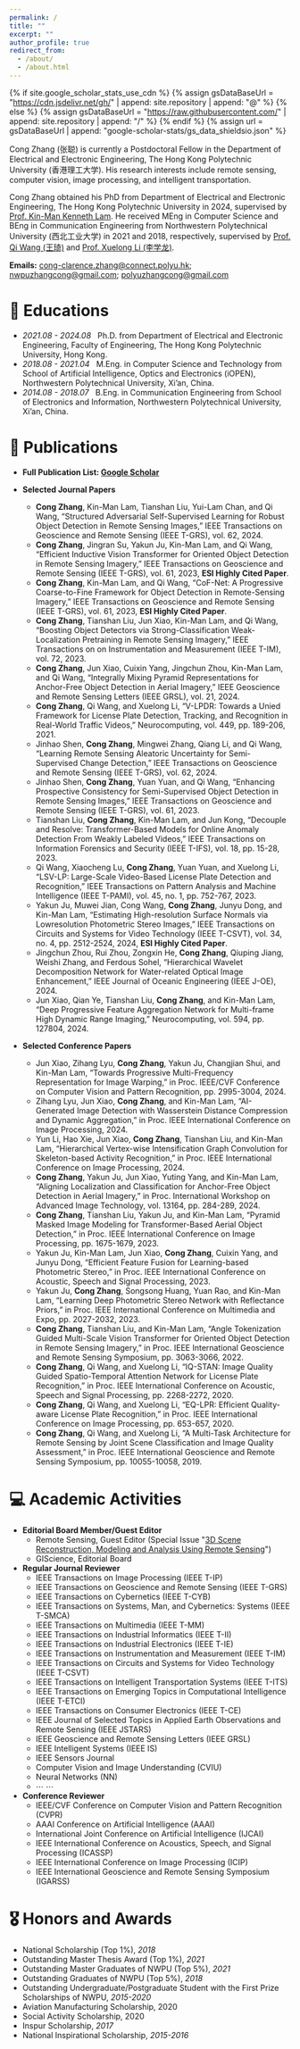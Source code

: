 ```yaml
---
permalink: /
title: ""
excerpt: ""
author_profile: true
redirect_from: 
  - /about/
  - /about.html
---
```


{% if site.google_scholar_stats_use_cdn %}
{% assign gsDataBaseUrl = "https://cdn.jsdelivr.net/gh/" | append: site.repository | append: "@" %}
{% else %}
{% assign gsDataBaseUrl = "https://raw.githubusercontent.com/" | append: site.repository | append: "/" %}
{% endif %}
{% assign url = gsDataBaseUrl | append: "google-scholar-stats/gs_data_shieldsio.json" %}

<span class='anchor' id='AboutMe'></span>

Cong Zhang (张聪) is currently a Postdoctoral Fellow in the Department of Electrical and Electronic Engineering, The Hong Kong Polytechnic University (香港理工大学). His research interests include remote sensing, computer vision, image processing, and intelligent transportation.

Cong Zhang obtained his PhD from Department of Electrical and Electronic Engineering, The Hong Kong Polytechnic University in 2024, supervised by [Prof. Kin-Man Kenneth Lam](https://scholar.google.com.hk/citations?user=6yK7bewAAAAJ). He received MEng in Computer Science and BEng in Communication Engineering from Northwestern Polytechnical University (西北工业大学) in 2021 and 2018, respectively, supervised by [Prof. Qi Wang (王琦)](https://crabwq.github.io/) and [Prof. Xuelong Li (李学龙)](https://iopen.nwpu.edu.cn/info/1015/1172.htm).

**Emails:** cong-clarence.zhang@connect.polyu.hk; nwpuzhangcong@gmail.com; polyuzhangcong@gmail.com

<!--
<span class='anchor' id='News'></span>
# 🔥 News
- *2022.02*: &nbsp;🎉🎉 Lorem ipsum dolor sit amet, consectetur adipiscing elit. Vivamus ornare aliquet ipsum, ac tempus justo dapibus sit amet.
-->

<span class='anchor' id='Educations'></span>
# 📖 Educations
- *2021.08 - 2024.08* &nbsp; Ph.D. from Department of Electrical and Electronic Engineering, Faculty of Engineering, The Hong Kong Polytechnic University, Hong Kong. 
- *2018.08 - 2021.04* &nbsp; M.Eng. in Computer Science and Technology from School of Artificial Intelligence, Optics and Electronics (iOPEN), Northwestern Polytechnical University, Xi’an, China.
- *2014.08 - 2018.07* &nbsp; B.Eng. in Communication Engineering from School of Electronics and Information, Northwestern Polytechnical University, Xi’an, China.

<span class='anchor' id='Publications'></span>
# 📝 Publications 
- **Full Publication List: [Google Scholar](https://scholar.google.com.hk/citations?user=hHUH1VAAAAAJ)**
- **Selected Journal Papers**
  + **Cong Zhang**, Kin-Man Lam, Tianshan Liu, Yui-Lam Chan, and Qi Wang, “Structured Adversarial Self-Supervised Learning for Robust Object Detection in Remote Sensing Images,” IEEE Transactions on Geoscience and Remote Sensing (IEEE T-GRS), vol. 62, 2024.
  + **Cong Zhang**, Jingran Su, Yakun Ju, Kin-Man Lam, and Qi Wang, “Efficient Inductive Vision Transformer for Oriented Object Detection in Remote Sensing Imagery,” IEEE Transactions on Geoscience and Remote Sensing (IEEE T-GRS), vol. 61, 2023, **ESI Highly Cited Paper**.
  + **Cong Zhang**, Kin-Man Lam, and Qi Wang, “CoF-Net: A Progressive Coarse-to-Fine Framework for Object Detection in Remote-Sensing Imagery,” IEEE Transactions on Geoscience and Remote Sensing (IEEE T-GRS), vol. 61, 2023, **ESI Highly Cited Paper**.
  + **Cong Zhang**, Tianshan Liu, Jun Xiao, Kin-Man Lam, and Qi Wang, “Boosting Object Detectors via Strong-Classification Weak-Localization Pretraining in Remote Sensing Imagery,” IEEE Transactions on on Instrumentation and Measurement (IEEE T-IM), vol. 72, 2023.
  + **Cong Zhang**, Jun Xiao, Cuixin Yang, Jingchun Zhou, Kin-Man Lam, and Qi Wang, “Integrally Mixing Pyramid Representations for Anchor-Free Object Detection in Aerial Imagery,” IEEE Geoscience and Remote Sensing Letters (IEEE GRSL), vol. 21, 2024.
  + **Cong Zhang**, Qi Wang, and Xuelong Li, “V-LPDR: Towards a Unied Framework for License Plate Detection, Tracking, and Recognition in Real-World Traffic Videos,” Neurocomputing, vol. 449, pp. 189-206, 2021.
  + Jinhao Shen, **Cong Zhang**, Mingwei Zhang, Qiang Li, and Qi Wang, “Learning Remote Sensing Aleatoric Uncertainty for Semi-Supervised Change Detection,” IEEE Transactions on Geoscience and Remote Sensing (IEEE T-GRS), vol. 62, 2024.
  + Jinhao Shen, **Cong Zhang**, Yuan Yuan, and Qi Wang, “Enhancing Prospective Consistency for Semi-Supervised Object Detection in Remote Sensing Images,” IEEE Transactions on Geoscience and Remote Sensing (IEEE T-GRS), vol. 61, 2023.
  + Tianshan Liu, **Cong Zhang**, Kin-Man Lam, and Jun Kong, “Decouple and Resolve: Transformer-Based Models for Online Anomaly Detection From Weakly Labeled Videos,” IEEE Transactions on Information Forensics and Security (IEEE T-IFS), vol. 18, pp. 15-28, 2023.
  + Qi Wang, Xiaocheng Lu, **Cong Zhang**, Yuan Yuan, and Xuelong Li, “LSV-LP: Large-Scale Video-Based License Plate Detection and Recognition,” IEEE Transactions on Pattern Analysis and Machine Intelligence (IEEE T-PAMI), vol. 45, no. 1, pp. 752-767, 2023.
  + Yakun Ju, Muwei Jian, Cong Wang, **Cong Zhang**, Junyu Dong, and Kin-Man Lam, “Estimating High-resolution Surface Normals via Lowresolution Photometric Stereo Images,” IEEE Transactions on Circuits and Systems for Video Technology (IEEE T-CSVT), vol. 34, no. 4, pp. 2512-2524, 2024, **ESI Highly Cited Paper**.
  + Jingchun Zhou, Rui Zhou, Zongxin He, **Cong Zhang**, Qiuping Jiang, Weishi Zhang, and Ferdous Sohel, “Hierarchical Wavelet Decomposition Network for Water-related Optical Image Enhancement,” IEEE Journal of Oceanic Engineering (IEEE J-OE), 2024.
  + Jun Xiao, Qian Ye, Tianshan Liu, **Cong Zhang**, and Kin-Man Lam, “Deep Progressive Feature Aggregation Network for Multi-frame High Dynamic Range Imaging,” Neurocomputing, vol. 594, pp. 127804, 2024.
    
- **Selected Conference Papers**
  + Jun Xiao, Zihang Lyu, **Cong Zhang**, Yakun Ju, Changjian Shui, and Kin-Man Lam, “Towards Progressive Multi-Frequency Representation for Image Warping,” in Proc. IEEE/CVF Conference on Computer Vision and Pattern Recognition, pp. 2995-3004, 2024.
  + Zihang Lyu, Jun Xiao, **Cong Zhang**, and Kin-Man Lam, “AI-Generated Image Detection with Wasserstein Distance Compression and Dynamic Aggregation,” in Proc. IEEE International Conference on Image Processing, 2024.
  + Yun Li, Hao Xie, Jun Xiao, **Cong Zhang**, Tianshan Liu, and Kin-Man Lam, “Hierarchical Vertex-wise Intensification Graph Convolution for Skeleton-based Activity Recognition,” in Proc. IEEE International Conference on Image Processing, 2024.
  + **Cong Zhang**, Yakun Ju, Jun Xiao, Yuting Yang, and Kin-Man Lam, “Aligning Localization and Classification for Anchor-Free Object Detection in Aerial Imagery,” in Proc. International Workshop on Advanced Image Technology, vol. 13164, pp. 284-289, 2024.
  + **Cong Zhang**, Tianshan Liu, Yakun Ju, and Kin-Man Lam, “Pyramid Masked Image Modeling for Transformer-Based Aerial Object Detection,” in Proc. IEEE International Conference on Image Processing, pp. 1675-1679, 2023.
  + Yakun Ju, Kin-Man Lam, Jun Xiao, **Cong Zhang**, Cuixin Yang, and Junyu Dong, “Efficient Feature Fusion for Learning-based Photometric Stereo,” in Proc. IEEE International Conference on Acoustic, Speech and Signal Processing, 2023.
  + Yakun Ju, **Cong Zhang**, Songsong Huang, Yuan Rao, and Kin-Man Lam, “Learning Deep Photometric Stereo Network with Reflectance Priors,” in Proc. IEEE International Conference on Multimedia and Expo, pp. 2027-2032, 2023.
  + **Cong Zhang**, Tianshan Liu, and Kin-Man Lam, “Angle Tokenization Guided Multi-Scale Vision Transformer for Oriented Object Detection in Remote Sensing Imagery,” in Proc. IEEE International Geoscience and Remote Sensing Symposium, pp. 3063-3066, 2022.
  + **Cong Zhang**, Qi Wang, and Xuelong Li, “IQ-STAN: Image Quality Guided Spatio-Temporal Attention Network for License Plate Recognition,” in Proc. IEEE International Conference on Acoustic, Speech and Signal Processing, pp. 2268-2272, 2020.
  + **Cong Zhang**, Qi Wang, and Xuelong Li, “EQ-LPR: Efficient Quality-aware License Plate Recognition,” in Proc. IEEE International Conference on Image Processing, pp. 653-657, 2020.
  + **Cong Zhang**, Qi Wang, and Xuelong Li, “A Multi-Task Architecture for Remote Sensing by Joint Scene Classification and Image Quality Assessment,” in Proc. IEEE International Geoscience and Remote Sensing Symposium, pp. 10055-10058, 2019.

<!--
<span class='anchor' id='InvitedTalks'></span>
# 💬 Invited Talks
- *2021.06*, Lorem ipsum dolor sit amet, consectetur adipiscing elit. Vivamus ornare aliquet ipsum, ac tempus justo dapibus sit amet. 
- *2021.03*, Lorem ipsum dolor sit amet, consectetur adipiscing elit. Vivamus ornare aliquet ipsum, ac tempus justo dapibus sit amet.  \| [\[video\]](https://github.com/)
-->

<span class='anchor' id='AcademicActivities'></span>
# 💻 Academic Activities
- **Editorial Board Member/Guest Editor**
  + Remote Sensing, Guest Editor (Special Issue "[3D Scene Reconstruction, Modeling and Analysis Using Remote Sensing](https://www.mdpi.com/journal/remotesensing/special_issues/407RO3SU16)")
  + GIScience, Editorial Board
- **Regular Journal Reviewer**
  + IEEE Transactions on Image Processing (IEEE T-IP)
  + IEEE Transactions on Geoscience and Remote Sensing (IEEE T-GRS)
  + IEEE Transactions on Cybernetics (IEEE T-CYB)
  + IEEE Transactions on Systems, Man, and Cybernetics: Systems (IEEE T-SMCA)
  + IEEE Transactions on Multimedia (IEEE T-MM)
  + IEEE Transactions on Industrial Informatics (IEEE T-II)
  + IEEE Transactions on Industrial Electronics (IEEE T-IE)
  + IEEE Transactions on  Instrumentation and Measurement (IEEE T-IM)
  + IEEE Transactions on Circuits and Systems for Video Technology (IEEE T-CSVT)
  + IEEE Transactions on Intelligent Transportation Systems (IEEE T-ITS)
  + IEEE Transactions on Emerging Topics in Computational Intelligence (IEEE T-ETCI)
  + IEEE Transactions on Consumer Electronics (IEEE T-CE)
  + IEEE Journal of Selected Topics in Applied Earth Observations and Remote Sensing (IEEE JSTARS)
  + IEEE Geoscience and Remote Sensing Letters (IEEE GRSL)
  + IEEE Intelligent Systems (IEEE IS)
  + IEEE Sensors Journal
  + Computer Vision and Image Understanding (CVIU)
  + Neural Networks (NN)
  + $\cdots$ $\cdots$
- **Conference Reviewer**
  + IEEE/CVF Conference on Computer Vision and Pattern Recognition (CVPR)
  + AAAI Conference on Artificial Intelligence (AAAI)
  + International Joint Conference on Artificial Intelligence (IJCAI)
  + IEEE International Conference on Acoustics, Speech, and Signal Processing (ICASSP)
  + IEEE International Conference on Image Processing (ICIP)
  + IEEE International Geoscience and Remote Sensing Symposium (IGARSS)

<span class='anchor' id='HonorsandAwards'></span>
# 🎖 Honors and Awards
- National Scholarship (Top 1%), *2018*
- Outstanding Master Thesis Award (Top 1%), *2021*
- Outstanding Master Graduates of NWPU (Top 5%), *2021*
- Outstanding Graduates of NWPU (Top 5%), *2018*
- Outstanding Undergraduate/Postgraduate Student with the First Prize Scholarships of NWPU, *2015-2020*
- Aviation Manufacturing Scholarship, 2020
- Social Activity Scholarship, 2020
- Inspur Scholarship, *2017*
- National Inspirational Scholarship, *2015-2016*


<script type="text/javascript" src="//rf.revolvermaps.com/0/0/8.js?i=51iwi0d0kpn&amp;m=7&amp;c=ff0000&amp;cr1=ffffff&amp;f=comic_sans_ms&amp;l=0" async="async"></script>
